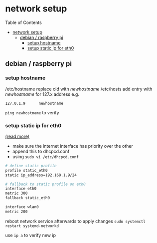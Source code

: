 # network setup

Table of Contents

- [network setup](#network-setup)
  - [debian / raspberry pi](#debian--raspberry-pi)
    - [setup hostname](#setup-hostname)
    - [setup static ip for eth0](#setup-static-ip-for-eth0)

## debian / raspberry pi

### setup hostname

/etc/hostname
replace old with *newhostname*
/etc/hosts
add entry with *newhostname* for 127.x address
e.g.

```nginx
127.0.1.9      newhostname
```

`ping newhostname` to verify

### setup static ip for eth0

[(read more)](https://wiki.archlinux.org/title/Dhcpcd#Fallback_static_profile)

- make sure the internet interface has priority over the other
- append this to dhcpcd.conf
- using `sudo vi /etc/dhcpcd.conf`

```apache
# define static profile
profile static_eth0
static ip_address=192.168.1.9/24

# fallback to static profile on eth0
interface eth0
metric 300
fallback static_eth0

interface wlan0
metric 200
```

reboot network service afterwards to apply changes
`sudo systemctl restart systemd-networkd`

use `ip a` to verify new ip
